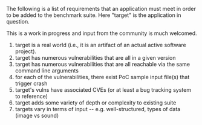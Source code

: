 
The following is a list of requirements that an application must meet in order
to be added to the benchmark suite. Here "target" is the application in question.

This is a work in progress and input from the community is much welcomed.

1. target is a real world (i.e., it is an artifact of an actual active software project).
2. target has numerous vulnerabilities that are all in a given version
3. target has numerous vulnerabilities that are all reachable via the same command line arguments
4. for each of the vulnerabilities, there exist PoC sample input file(s) that trigger crash
5. target's vulns have associated CVEs (or at least a bug tracking system to reference)
6. target adds some variety of depth or complexity to existing suite
7. targets vary in terms of input -- e.g. well-structured, types of data (image vs sound) 



